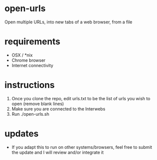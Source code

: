 # open-urls
Open multiple URLs, into new tabs of a web browser, from a file

# requirements
- OSX / *nix
- Chrome browser
- Internet connectivity

# instructions 
1. Once you clone the repo, edit urls.txt to be the list of urls you wish to open (remove blank lines)
2. Make sure you are connected to the Interwebs
3. Run ./open-urls.sh

# updates
- If you adapt this to run on other systems/browsers, feel free to submit the update and I will review and/or 
integrate it
